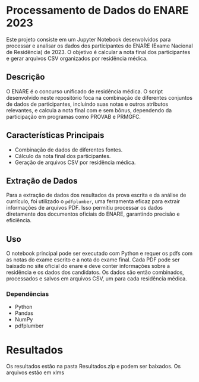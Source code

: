 # Processamento de Dados do ENARE 2023

Este projeto consiste em um Jupyter Notebook desenvolvidos para processar e analisar os dados dos participantes do ENARE (Exame Nacional de Residência) de 2023. O objetivo é calcular a nota final dos participantes e gerar arquivos CSV organizados por residência médica.

## Descrição

O ENARE é o concurso unificado de residência médica. O script desenvolvido neste repositório foca na combinação de diferentes conjuntos de dados de participantes, incluindo suas notas e outros atributos relevantes, e calcula a nota final com e sem bônus, dependendo da participação em programas como PROVAB e PRMGFC.

## Características Principais

- Combinação de dados de diferentes fontes.
- Cálculo da nota final dos participantes.
- Geração de arquivos CSV por residência médica.

## Extração de Dados

Para a extração de dados dos resultados da prova escrita e da análise de currículo, foi utilizado o `pdfplumber`, uma ferramenta eficaz para extrair informações de arquivos PDF. Isso permitiu processar os dados diretamente dos documentos oficiais do ENARE, garantindo precisão e eficiência.

## Uso

O notebook principal pode ser executado com Python e requer os pdfs com as notas do exame escrito e a nota do exame final. Cada PDF pode ser baixado no site oficial do enare e deve conter informações sobre a residência e os dados dos candidatos. Os dados são então combinados, processados e salvos em arquivos CSV, um para cada residência médica.

### Dependências

- Python
- Pandas
- NumPy
- pdfplumber


# Resultados
Os resultados estão na pasta Resultados.zip e podem ser baixados. Os arquivos estão em xlms
